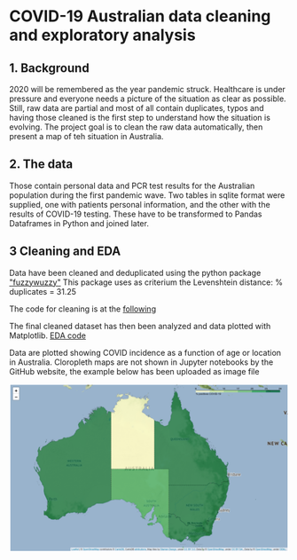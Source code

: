 # COVID-19 Australian data cleaning and exploratory analysis

## 1. Background
2020 will be remembered as the year pandemic struck. Healthcare is under pressure and everyone needs a picture of the situation as clear as possible.
Still, raw data are partial and most of all contain duplicates, typos and having those cleaned is the first step to understand how the situation is evolving.
The project goal is to clean the raw data automatically, then present a map of teh situation in Australia.

## 2. The data
Those contain personal data and PCR test results for the Australian population during the first pandemic wave. Two tables in sqlite format were supplied, one with patients personal information, and the other with the results of COVID-19 testing. These have to be transformed to Pandas Dataframes in Python and joined later. 

## 3 Cleaning and EDA

Data have been cleaned and deduplicated using the python package ["fuzzywuzzy"](https://programtalk.com/python-examples/fuzzywuzzy.process.dedupe/)
This package uses as criterium the Levenshtein distance:
% duplicates =  31.25

The code for cleaning is at the [following](https://github.com/opsabarsec/inria-aphp-assignment/blob/master/Australia_COVID-19_notebook_1.ipynb)

The final cleaned dataset has then been analyzed and data plotted with Matplotlib. 
[EDA code](https://github.com/opsabarsec/inria-aphp-assignment/blob/master/Australia_COVID-19_notebook_2.ipynb)

Data are plotted showing COVID incidence as a function of age or location in Australia.
Cloropleth maps are not shown in Jupyter notebooks by the GitHub website, the example below has been uploaded as image file

![tested_cases_map](covidau.png)

